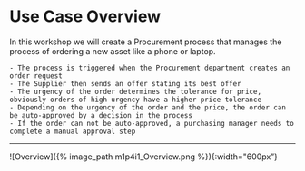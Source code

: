 # Use Case Overview

In this workshop we will create a Procurement process that manages the process of ordering a new asset like a phone or laptop.

    - The process is triggered when the Procurement department creates an order request
    - The Supplier then sends an offer stating its best offer
    - The urgency of the order determines the tolerance for price, obviously orders of high urgency have a higher price tolerance
    - Depending on the urgency of the order and the price, the order can be auto-approved by a decision in the process
    - If the order can not be auto-approved, a purchasing manager needs to complete a manual approval step

---

![Overview]({% image_path m1p4i1_Overview.png %}){:width="600px”}
